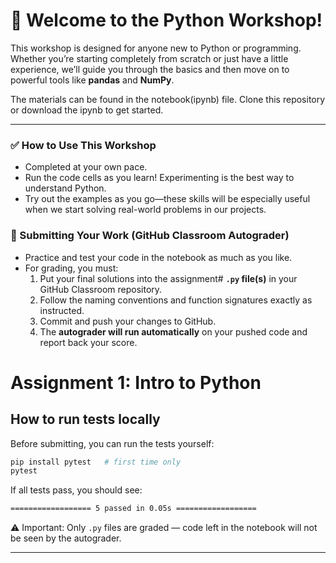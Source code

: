 # 🐍 Welcome to the Python Workshop!

This workshop is designed for anyone new to Python or programming.  
Whether you’re starting completely from scratch or just have a little experience, we’ll guide you through the basics and then move on to powerful tools like **pandas** and **NumPy**.

The materials can be found in the notebook(ipynb) file. Clone this repository or download the ipynb to get started.

---

### ✅ How to Use This Workshop
- Completed at your own pace.  
- Run the code cells as you learn! Experimenting is the best way to understand Python.
- Try out the examples as you go—these skills will be especially useful when we start solving real-world problems in our projects.

### 📝 Submitting Your Work (GitHub Classroom Autograder)
- Practice and test your code in the notebook as much as you like.  
- For grading, you must:  
  1. Put your final solutions into the assignment# **`.py` file(s)** in your GitHub Classroom repository.  
  2. Follow the naming conventions and function signatures exactly as instructed.  
  3. Commit and push your changes to GitHub.  
  4. The **autograder will run automatically** on your pushed code and report back your score.  
# Assignment 1: Intro to Python

## How to run tests locally
Before submitting, you can run the tests yourself:

```bash
pip install pytest   # first time only
pytest
```

If all tests pass, you should see:
```bash
================== 5 passed in 0.05s ==================
```

⚠️ Important: Only `.py` files are graded — code left in the notebook will not be seen by the autograder.  

---
